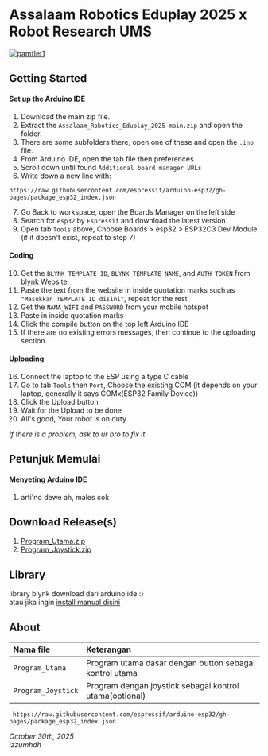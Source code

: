 
  # Assalaam Robotics Eduplay 2025 x Robot Research UMS
    
  <a href="https://ibb.co.com/Kj2XXzsV"><img src="https://i.ibb.co.com/Kj2XXzsV/pamflet1.jpg" alt="pamflet1" border="0"></a>
    
  ## Getting Started
  #### Set up the Arduino IDE
  1. Download the main zip file.
  2. Extract the `Assalaam_Robotics_Eduplay_2025-main.zip` and open the folder.
  3. There are some subfolders there, open one of these and open the `.ino` file.
  4. From Arduino IDE, open the tab file then preferences
  5. Scroll down until found `Additional board manager URLs`
  6. Write down a new line with:

    https://raw.githubusercontent.com/espressif/arduino-esp32/gh-pages/package_esp32_index.json
  7. Go Back to workspace, open the Boards Manager on the left side
  8. Search for `esp32` by `Espressif` and download the latest version
  9. Open tab `Tools` above, Choose Boards > esp32 > ESP32C3 Dev Module (if it doesn't exist, repeat to step 7)

  #### Coding
  10. Get the `BLYNK_TEMPLATE_ID`, `BLYNK_TEMPLATE_NAME`, and `AUTH_TOKEN` from [blynk Website](https://www.blynk.io/)
  11. Paste the text from the website in inside quotation marks such as `"Masukkan TEMPLATE ID disini"`, repeat for the rest
  12. Get the `NAMA_WIFI` and `PASSWORD` from your mobile hotspot
  13. Paste in inside quotation marks
  14. Click the compile button on the top left Arduino IDE
  15. If there are no existing errors messages, then continue to the uploading section
  
  #### Uploading
  16. Connect the laptop to the ESP using a type C cable
  17. Go to tab `Tools` then `Port`, Choose the existing COM (it depends on your laptop, generally it says COMx(ESP32 Family Device))
  18. Click the Upload button
  19. Wait for the Upload to be done
  20. All's good, Your robot is on duty
    
  *If there is a problem, ask to ur bro to fix it*

  
    
  ## Petunjuk Memulai
  #### Menyeting Arduino IDE
  1. arti'no dewe ah, males cok

  ## Download Release(s)
  1. [Program_Utama.zip](https://github.com/izzumhd/Assalaam_Robotics_Eduplay_2025/releases/download/v1.0.0/Program_Utama.zip)  
  2. [Program_Joystick.zip](https://github.com/izzumhd/Assalaam_Robotics_Eduplay_2025/releases/download/v1.0.0/Program_Joystick.zip)
  
  ## Library
  library blynk download dari arduino ide :)  
  atau jika ingin [install manual disini](https://github.com/blynkkk/blynk-library/releases/tag/v1.3.2)
  
  ## About
  | **Nama file** | **Keterangan** |
  |:----------|:-----------|
  | `Program_Utama` | Program utama dasar dengan button sebagai kontrol utama |
  | `Program_Joystick` | Program dengan joystick sebagai kontrol utama(optional) |

     https://raw.githubusercontent.com/espressif/arduino-esp32/gh-pages/package_esp32_index.json
  *October 30th, 2025*  
  *izzumhdh*





